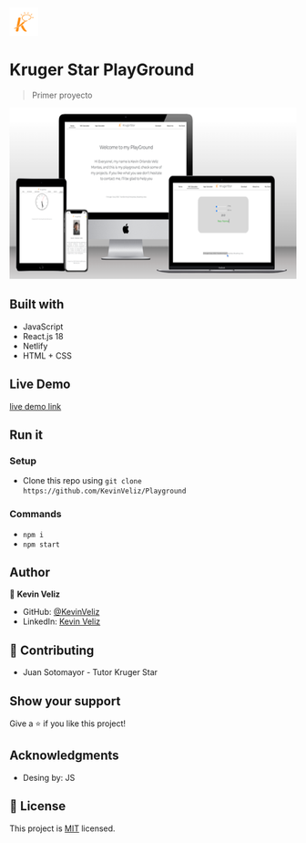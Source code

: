 <img src="./src/assets/image-removebg-preview%20(2).png" height="50px"/>

# Kruger Star PlayGround

> Primer proyecto

<img src="./src/assets/playground.png" height="300px"/>

## Built with 

- JavaScript 
- React.js 18
- Netlify
- HTML + CSS

## Live Demo

[live demo link](https://playground-gilt-three.vercel.app/)

## Run it
 ### Setup
 - Clone this repo using `git clone https://github.com/KevinVeliz/Playground`
 ### Commands
 - `npm i` 
 - `npm start`
## Author
👤 **Kevin Veliz**
- GitHub: [@KevinVeliz](https://github.com/KevinVeliz)
- LinkedIn: [Kevin Veliz](https://www.linkedin.com/in/kevin-veliz-b747a0206/)
## 🤝 Contributing
- Juan Sotomayor - Tutor Kruger Star

## Show your support

Give a ⭐ if you like this project!
## Acknowledgments
- Desing by: JS

## 📝 License

This project is [MIT](./MIT.md) licensed.
